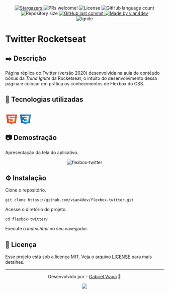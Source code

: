 <div align="center">
  <a href="https://github.com/vian4dev/twitter-rocketseat/stargazers">
    <img alt="Stargazers" src="https://img.shields.io/github/stars/vian4dev/twitter-rocketseat?style=social">
  </a>
  
  <img alt="PRs welcome!" src="https://img.shields.io/static/v1?label=PRs&message=welcome&color=7159c1&labelColor=000000" />
  <img alt="License" src="https://img.shields.io/static/v1?label=license&message=MIT&color=7159c1&labelColor=000000">
  <img alt="GitHub language count" src="https://img.shields.io/github/languages/count/vian4dev/twitter-rocketseat?color=%2304D361">
  <img alt="Repository size" src="https://img.shields.io/github/repo-size/vian4dev/twitter-rocketseat">
	
  <a href="https://github.com/vian4dev/twitter-rocketseat/commits/master">
    <img alt="GitHub last commit" src="https://img.shields.io/github/last-commit/vian4dev/twitter-rocketseat">
  </a>
  
  <a href="https://www.linkedin.com/in/vianadev/">
    <img alt="Made by vian4dev" src="https://img.shields.io/badge/made%20by-vian4dev-%2304D361">
  </a>
</div>

<div align="center">
  <img src="https://www.rocketseat.com.br/assets/logos/ignite-reduced.svg" width="150" height="150" alt="Ignite">
</div>

# Twitter Rocketseat

## ✒️ Descrição
Página réplica do Twitter (versão 2020) desenvolvida na aula de contéudo bônus da _Trilha Ignite_ da Rocketseat, o intuito do desenvolvimento dessa página e colocar em prática os conhecimentos de Flexbox do CSS.

## 🚀 Tecnologias utilizadas
<div style="display: inline_block"><br>
  <img align="center" alt="img-html" height="30" width="40" src="https://raw.githubusercontent.com/devicons/devicon/master/icons/html5/html5-original.svg">
  <img align="center" alt="img-css" height="30" width="40" src="https://raw.githubusercontent.com/devicons/devicon/master/icons/css3/css3-original.svg">
</div>

## 📷 Demostração
Apresentação da tela do aplicativo.
<div align="center">
  <img src="https://i.ibb.co/yg19p4q/flexbox-twitter.png" alt="flexbox-twitter" border="0">
</div>

## ⚙️ Instalação
Clone o repositório.
~~~
git clone https://github.com/vian4dev/flexbox-twitter.git
~~~
Acesse o diretório do projeto.
~~~
cd flexbox-twitter/
~~~
Execute o _index.html_ no seu navegador.

## 📝 Licença
Esse projeto está sob a licença MIT. Veja o arquivo [LICENSE](LICENSE) para mais detalhes.

---
<div align="center"> 
 <p>Desenvolvido por - <a href="https://github.com/vian4dev">Gabriel Viana</a> 🤖</p>
 
 <a href="https://www.linkedin.com/in/vianadev" target="_blank"><img src="https://img.shields.io/badge/-LinkedIn-%230077B5?style=for-the-badge&logo=linkedin&logoColor=white" target="_blank"></a> 
</div>
